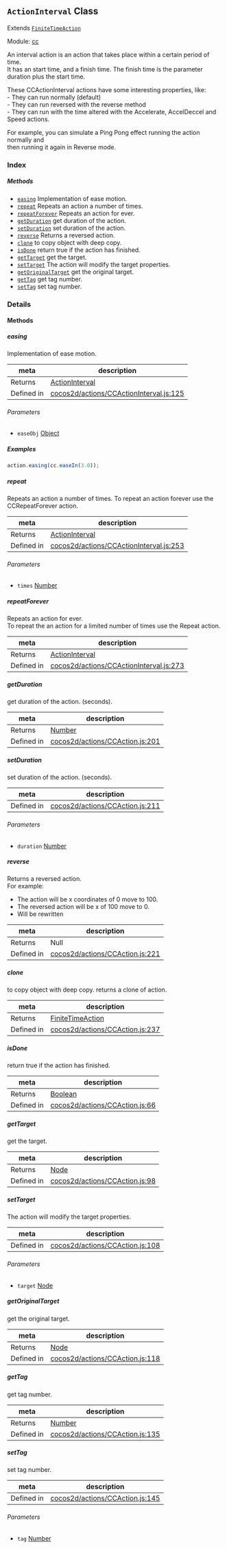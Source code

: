 ## `ActionInterval` Class

Extends [`FiniteTimeAction`](FiniteTimeAction.md)


Module: [cc](../modules/cc.md)


<p> An interval action is an action that takes place within a certain period of time. <br/>
It has an start time, and a finish time. The finish time is the parameter<br/>
duration plus the start time.</p>

<p>These CCActionInterval actions have some interesting properties, like:<br/>
- They can run normally (default)  <br/>
- They can run reversed with the reverse method   <br/>
- They can run with the time altered with the Accelerate, AccelDeccel and Speed actions. </p>

<p>For example, you can simulate a Ping Pong effect running the action normally and<br/>
then running it again in Reverse mode. </p>


### Index



##### Methods

  - [`easing`](#easing) Implementation of ease motion.
  - [`repeat`](#repeat) Repeats an action a number of times.
  - [`repeatForever`](#repeatforever) Repeats an action for ever.
  - [`getDuration`](#getduration) get duration of the action.
  - [`setDuration`](#setduration) set duration of the action.
  - [`reverse`](#reverse) Returns a reversed action.
  - [`clone`](#clone) to copy object with deep copy.
  - [`isDone`](#isdone) return true if the action has finished.
  - [`getTarget`](#gettarget) get the target.
  - [`setTarget`](#settarget) The action will modify the target properties.
  - [`getOriginalTarget`](#getoriginaltarget) get the original target.
  - [`getTag`](#gettag) get tag number.
  - [`setTag`](#settag) set tag number.



### Details




<!-- Method Block -->
#### Methods


##### easing

Implementation of ease motion.

| meta | description |
|------|-------------|
| Returns | <a href="../classes/ActionInterval.html" class="crosslink">ActionInterval</a> 
| Defined in | [cocos2d/actions/CCActionInterval.js:125](https://github.com/cocos-creator/engine/blob/d6ec4c03aa86f40af14d21ef9f059fed5e540c58/cocos2d/actions/CCActionInterval.js#L125) |

###### Parameters
- `easeObj` <a href="https://developer.mozilla.org/en/JavaScript/Reference/Global_Objects/Object" class="crosslink external" target="_blank">Object</a> 

##### Examples

```js
action.easing(cc.easeIn(3.0));
```

##### repeat

Repeats an action a number of times.
To repeat an action forever use the CCRepeatForever action.

| meta | description |
|------|-------------|
| Returns | <a href="../classes/ActionInterval.html" class="crosslink">ActionInterval</a> 
| Defined in | [cocos2d/actions/CCActionInterval.js:253](https://github.com/cocos-creator/engine/blob/d6ec4c03aa86f40af14d21ef9f059fed5e540c58/cocos2d/actions/CCActionInterval.js#L253) |

###### Parameters
- `times` <a href="https://developer.mozilla.org/en/JavaScript/Reference/Global_Objects/Number" class="crosslink external" target="_blank">Number</a> 


##### repeatForever

Repeats an action for ever.  <br/>
To repeat the an action for a limited number of times use the Repeat action. <br/>

| meta | description |
|------|-------------|
| Returns | <a href="../classes/ActionInterval.html" class="crosslink">ActionInterval</a> 
| Defined in | [cocos2d/actions/CCActionInterval.js:273](https://github.com/cocos-creator/engine/blob/d6ec4c03aa86f40af14d21ef9f059fed5e540c58/cocos2d/actions/CCActionInterval.js#L273) |



##### getDuration

get duration of the action. (seconds).

| meta | description |
|------|-------------|
| Returns | <a href="https://developer.mozilla.org/en/JavaScript/Reference/Global_Objects/Number" class="crosslink external" target="_blank">Number</a> 
| Defined in | [cocos2d/actions/CCAction.js:201](https://github.com/cocos-creator/engine/blob/d6ec4c03aa86f40af14d21ef9f059fed5e540c58/cocos2d/actions/CCAction.js#L201) |



##### setDuration

set duration of the action. (seconds).

| meta | description |
|------|-------------|
| Defined in | [cocos2d/actions/CCAction.js:211](https://github.com/cocos-creator/engine/blob/d6ec4c03aa86f40af14d21ef9f059fed5e540c58/cocos2d/actions/CCAction.js#L211) |

###### Parameters
- `duration` <a href="https://developer.mozilla.org/en/JavaScript/Reference/Global_Objects/Number" class="crosslink external" target="_blank">Number</a> 


##### reverse

Returns a reversed action. <br />
For example: <br />
- The action will be x coordinates of 0 move to 100. <br />
- The reversed action will be x of 100 move to 0.
- Will be rewritten

| meta | description |
|------|-------------|
| Returns | Null 
| Defined in | [cocos2d/actions/CCAction.js:221](https://github.com/cocos-creator/engine/blob/d6ec4c03aa86f40af14d21ef9f059fed5e540c58/cocos2d/actions/CCAction.js#L221) |



##### clone

to copy object with deep copy.
returns a clone of action.

| meta | description |
|------|-------------|
| Returns | <a href="../classes/FiniteTimeAction.html" class="crosslink">FiniteTimeAction</a> 
| Defined in | [cocos2d/actions/CCAction.js:237](https://github.com/cocos-creator/engine/blob/d6ec4c03aa86f40af14d21ef9f059fed5e540c58/cocos2d/actions/CCAction.js#L237) |



##### isDone

return true if the action has finished.

| meta | description |
|------|-------------|
| Returns | <a href="https://developer.mozilla.org/en/JavaScript/Reference/Global_Objects/Boolean" class="crosslink external" target="_blank">Boolean</a> 
| Defined in | [cocos2d/actions/CCAction.js:66](https://github.com/cocos-creator/engine/blob/d6ec4c03aa86f40af14d21ef9f059fed5e540c58/cocos2d/actions/CCAction.js#L66) |



##### getTarget

get the target.

| meta | description |
|------|-------------|
| Returns | <a href="../classes/Node.html" class="crosslink">Node</a> 
| Defined in | [cocos2d/actions/CCAction.js:98](https://github.com/cocos-creator/engine/blob/d6ec4c03aa86f40af14d21ef9f059fed5e540c58/cocos2d/actions/CCAction.js#L98) |



##### setTarget

The action will modify the target properties.

| meta | description |
|------|-------------|
| Defined in | [cocos2d/actions/CCAction.js:108](https://github.com/cocos-creator/engine/blob/d6ec4c03aa86f40af14d21ef9f059fed5e540c58/cocos2d/actions/CCAction.js#L108) |

###### Parameters
- `target` <a href="../classes/Node.html" class="crosslink">Node</a> 


##### getOriginalTarget

get the original target.

| meta | description |
|------|-------------|
| Returns | <a href="../classes/Node.html" class="crosslink">Node</a> 
| Defined in | [cocos2d/actions/CCAction.js:118](https://github.com/cocos-creator/engine/blob/d6ec4c03aa86f40af14d21ef9f059fed5e540c58/cocos2d/actions/CCAction.js#L118) |



##### getTag

get tag number.

| meta | description |
|------|-------------|
| Returns | <a href="https://developer.mozilla.org/en/JavaScript/Reference/Global_Objects/Number" class="crosslink external" target="_blank">Number</a> 
| Defined in | [cocos2d/actions/CCAction.js:135](https://github.com/cocos-creator/engine/blob/d6ec4c03aa86f40af14d21ef9f059fed5e540c58/cocos2d/actions/CCAction.js#L135) |



##### setTag

set tag number.

| meta | description |
|------|-------------|
| Defined in | [cocos2d/actions/CCAction.js:145](https://github.com/cocos-creator/engine/blob/d6ec4c03aa86f40af14d21ef9f059fed5e540c58/cocos2d/actions/CCAction.js#L145) |

###### Parameters
- `tag` <a href="https://developer.mozilla.org/en/JavaScript/Reference/Global_Objects/Number" class="crosslink external" target="_blank">Number</a> 



